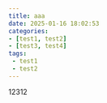 ```yaml
---
title: aaa
date: 2025-01-16 18:02:53
categories:
- [test1, test2]
- [test3, test4]
tags:
 - test1
 - test2
---
```


12312
